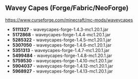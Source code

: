 ## Wavey Capes (Forge/Fabric/NeoForge)
https://www.curseforge.com/minecraft/mc-mods/waveycapes

- **5111327** - waveycapes-forge-1.4.3-mc1.20.1.jar
- **5172868** - waveycapes-forge-1.4.4-mc1.20.1.jar
- **5285322** - waveycapes-forge-1.4.5-mc1.20.1.jar
- **5307050** - waveycapes-forge-1.4.6-mc1.20.1.jar
- **5351313** - waveycapes-forge-1.4.7-mc1.20.1.jar
- **5499484** - waveycapes-forge-1.4.8-mc1.20.1.jar
- **5759530** - waveycapes-forge-1.4.10-mc1.20.1.jar
- **5904037** - waveycapes-forge-1.4.12-mc1.20.1.jar
- **5968927** - waveycapes-forge-1.4.13-mc1.20.1.jar